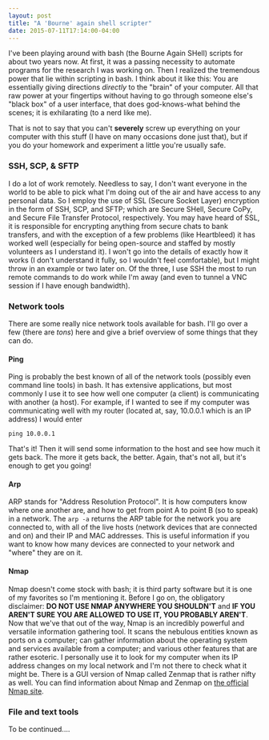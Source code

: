 ```yaml
---
layout: post
title: "A 'Bourne' again shell scripter"
date: 2015-07-11T17:14:00-04:00
---
```


I've been playing around with bash (the Bourne Again SHell) scripts for about two years now. At first, it was a passing necessity to automate programs for the research I was working on. Then I realized the tremendous power that lie within scripting in bash. I think about it like this: You are essentially giving directions *directly* to the "brain" of your computer. All that raw power at your fingertips without having to go through someone else's "black box" of a user interface, that does god-knows-what behind the scenes; it is exhilarating (to a nerd like me). 

That is not to say that you can't **severely** screw up everything on your computer with this stuff (I have on many occasions done just that), but if you do your homework and experiment a little you're usually safe. 

### SSH, SCP, & SFTP

I do a lot of work remotely. Needless to say, I don't want everyone in the world to be able to pick what I'm doing out of the air and have access to any personal data. So I employ the use of SSL (Secure Socket Layer) encryption in the form of SSH, SCP, and SFTP; which are Secure SHell, Secure CoPy, and Secure File Transfer Protocol, respectively. You may have heard of SSL, it is responsible for encrypting anything from secure chats to bank transfers, and with the exception of a few problems (like Heartbleed) it has worked well (especially for being open-source and staffed by mostly volunteers as I understand it). I won't go into the details of exactly how it works (I don't understand it fully, so I wouldn't feel comfortable), but I might throw in an example or two later on. Of the three, I use SSH the most to run remote commands to do work while I'm away (and even to tunnel a VNC session if I have enough bandwidth). 

### Network tools

There are some really nice network tools available for bash. I'll go over a few (there are *tons*) here and give a brief overview of some things that they can do. 

#### Ping

Ping is probably the best known of all of the network tools (possibly even command line tools) in bash. It has extensive applications, but most commonly I use it to see how well one computer (a client) is communicating with another (a host). For example, if I wanted to see if my computer was communicating well with my router (located at, say, 10.0.0.1 which is an IP address) I would enter

    ping 10.0.0.1

That's it! Then it will send some information to the host and see how much it gets back. The more it gets back, the better. Again, that's not all, but it's enough to get you going!

#### Arp

ARP stands for "Address Resolution Protocol". It is how computers know where one another are, and how to get from point A to point B (so to speak) in a network. The `arp -a` returns the ARP table for the network you are connected to, with all of the live hosts (network devices that are connected and on) and their IP and MAC addresses. This is useful information if you want to know how many devices are connected to your network and "where" they are on it. 

#### Nmap 

Nmap doesn't come stock with bash; it is third party software but it is one of my favorites so I'm mentioning it. Before I go on, the obligatory disclaimer: **DO NOT USE NMAP ANYWHERE YOU SHOULDN'T** and **IF YOU AREN'T SURE YOU ARE ALLOWED TO USE IT, YOU PROBABLY AREN'T**. Now that we've that out of the way, Nmap is an incredibly powerful and versatile information gathering tool. It scans the nebulous entities known as ports on a computer; can gather information about the operating system and services available from a computer; and various other features that are rather esoteric. I personally use it to look for my computer when its IP address changes on my local network and I'm not there to check what it might be. There is a GUI version of Nmap called Zenmap that is rather nifty as well. You can find information about Nmap and Zenmap on [the official Nmap site](https://nmap.org).

### File and text tools

To be continued....
